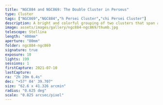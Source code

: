```yaml
---
title: "NGC884 and NGC869: The Double Cluster in Perseus"
type: Cluster
tags: ["NGC869","NGC884","h Persei Cluster","chi Persei Cluster"]
description: A bright and colorful grouping of two clusters that span a section of the sky twice the size of a full moon.
image: assets/images/gallery/ngc884-ngc869/thumb.jpg
telescope: Stellina
length: "400mm"
aperture: "80mm"
folder: ngc884-ngc869
signature: true
exposure: 10
lights: 199
sessions: 1 
firstCapture: 2021-07-10 
lastCapture:
ra: "2h 20m 6.4s"
dec: "+57° 04' 39.707"
size: "62.6 x 41.326 arcmin"
radius: "0.625 deg"
scale: "0.825 arcsec/pixel"
---
```

